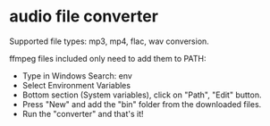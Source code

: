 # audio file converter

Supported file types: mp3, mp4, flac, wav conversion.

ffmpeg files included only need to add them to PATH:
 - Type in Windows Search: env
 - Select Environment Variables
 - Bottom section (System variables), click on "Path", "Edit" button.
 - Press "New" and add the "bin" folder from the downloaded files.
 - Run the "converter" and that's it!